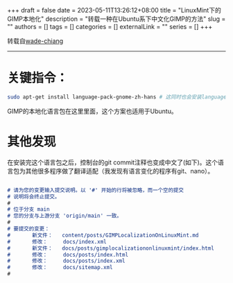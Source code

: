 +++ 
draft = false
date = 2023-05-11T13:26:12+08:00
title = "LinuxMint下的GIMP本地化"
description = "转载一种在Ubuntu系下中文化GIMP的方法"
slug = ""
authors = []
tags = []
categories = []
externalLink = ""
series = []
+++

转载自[wade-chiang](https://notes.wadeism.net/post/ubuntu-install-gimp-chinese/)

---
# 关键指令：
``` bash
sudo apt-get install language-pack-gnome-zh-hans # 这同时也会安装language-pack-gnome-zh-hans-base
```
GIMP的本地化语言包在这里里面，这个方案也适用于Ubuntu。

# 其他发现
在安装完这个语言包之后，控制台的git commit注释也变成中文了(如下)。这个语言包为其他很多程序做了翻译适配（我发现有语言变化的程序有git、nano）。
``` markdown

# 请为您的变更输入提交说明。以 '#' 开始的行将被忽略，而一个空的提交
# 说明将会终止提交。
#
# 位于分支 main
# 您的分支与上游分支 'origin/main' 一致。
#
# 要提交的变更：
#       新文件：   content/posts/GIMPLocalizationOnLinuxMint.md
#       修改：     docs/index.xml
#       新文件：   docs/posts/gimplocalizationonlinuxmint/index.html
#       修改：     docs/posts/index.html
#       修改：     docs/posts/index.xml
#       修改：     docs/sitemap.xml
#

```